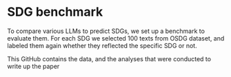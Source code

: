 # SDG benchmark

To compare various LLMs to predict SDGs, we set up a benchmark to evaluate them. For each SDG we selected 100 texts from OSDG dataset, and labeled them again whether they reflected the specific SDG or not.

This GitHub contains the data, and the analyses that were conducted to write up the paper

